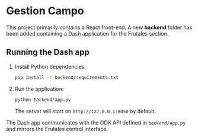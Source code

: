 # Gestion Campo

This project primarily contains a React front-end. A new **backend** folder has been added containing a Dash application for the Frutales section.

## Running the Dash app

1. Install Python dependencies:
   ```bash
   pip install -r backend/requirements.txt
   ```
2. Run the application:
   ```bash
   python backend/app.py
   ```
   The server will start on `http://127.0.0.1:8050` by default.

The Dash app communicates with the ODK API defined in `backend/app.py` and mirrors the Frutales control interface.
